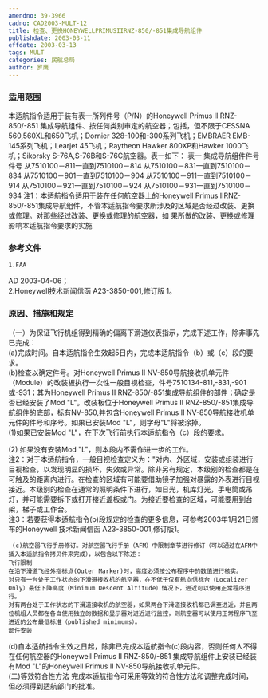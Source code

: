 ```yaml
---
amendno: 39-3966  
cadno: CAD2003-MULT-12  
title: 检查、更换HONEYWELLPRIMUSIIRNZ-850/-851集成导航组件  
publishdate: 2003-03-11  
effdate: 2003-03-13  
tags: MULT  
categories: 民航总局  
author: 罗鹰  
---
```

  
### 适用范围  
本适航指令适用于装有表一所列件号（P/N）的Honeywell Primus II RNZ-850/-851 集成导航组件、按任何类别审定的航空器；包括，但不限于CESSNA 560,560XL和650飞机；Dornier 328-100和-300系列飞机；EMBRAER EMB-145系列飞机；Learjet 45飞机；Raytheon Hawker 800XP和Hawker 1000飞机；Sikorsky S-76A,S-76B和S-76C航空器。表一如下：
表一 集成导航组件件号
件号 从7510100－811一直到7510100－814 从7510100－831一直到7510100－834 从7510100－901一直到7510100－904 从7510100－911一直到7510100－914 从7510100－921一直到7510100－924 从7510100－931一直到7510100－934
注1：本适航指令适用于装在任何航空器上的Honeywell Primus IIRNZ-850/-851集成导航组件，不管本适航指令要求所涉及的区域是否经过改装、更换或修理。对那些经过改装、更换或修理的航空器，如
果所做的改装、更换或修理影响本适航指令要求的实施  
  
<!--more-->  
### 参考文件  
    1.FAA  
AD 2003-04-06；  
 2.Honeywell技术新闻信函 A23-3850-001,修订版 1。  
  
### 原因、措施和规定  
（一）为保证飞行机组得到精确的偏离下滑道仪表指示，完成下述工作，除非事先已完成：  
      (a)完成时间。自本适航指令生效起5日内，完成本适航指令（b）或（c）段的要求。  
      (b)检查以确定件号。对Honeywell Primus II NV-850导航接收机单元件（Module）的改装板执行一次性一般目视检查，件号7510134-811,-831,-901或-931；其为Honeywell Primus II RNZ-850/-851集成导航组件的部件；确定是否已经安装了Mod "L"。改装板位于Honeywell Primus II RNZ-850/-851集成导航组件的底部，标有NV-850,并包含Honeywell Primus II NV-850导航接收机单元件的件号和序号。如果已安装Mod "L"，则字母"L"将被涂掉。  
(1)如果已安装Mod "L"，在下次飞行前执行本适航指令（c）段的要求。  
  
(2) 如果没有安装Mod "L"，则本段内不需作进一步的工作。  
    注2：对于本适航指令，一般目视检查定义为："对内、外区域，安装或组装进行目视检查，以发现明显的损坏，失效或异常。除非另有规定，本级别的检查都是在可触及的距离内进行。在检查的区域有可能要借助镜子加强对暴露的外表进行目视接近。本级别的检查在通常的照明条件下进行，如日光，机库灯光，手电筒或吊灯，并可能需要拆下或打开接近盖板或门。为接近要检查的区域，可能要用到台架，梯子或工作台。  
注3：若要获得本适航指令(b)段规定的检查的更多信息，可参考2003年1月21日颁布的Honeywell 技术新闻信函 A23-3850-001,修订版1。  
      
     (c)航空器飞行手册修订。对航空器飞行手册（AFM）中限制章节进行修订（可以通过在AFM中插入本适航指令拷贝件来完成），以包含以下陈述：  
    飞行限制  
    在沿下滑道飞经外指标点(Outer Marker)时，高度必须按公布程序中的数值进行核实。  
    对只有一台处于工作状态的下滑道接收机的航空器，在不低于仅有航向信标台（Localizer Only）最低下降高度（Minimum Descent Altitude）情况下，进近可以使用正常程序进行。  
    对有两台处于工作状态的下滑道接收机的航空器，如果两台下滑道接收机都已调至进近，并且两位机组人员都在各自使用独立的数据和显示器对进近进行监控，则航空器可以使用正常程序飞至进近的公布最低标准（published minimums）。  
    部件安装  
(d)自本适航指令生效之日起，除非已完成本适航指令(c)段内容，否则任何人不得在任何航空器的Honeywell Primus II RNZ-850/-851 集成导航组件上安装已经装有Mod "L"的Honeywell Primus II NV-850导航接收机单元件。  
(二)等效符合性方法     完成本适航指令可采用等效的符合性方法和调整完成时间，但必须得到适航部门的批准。  
